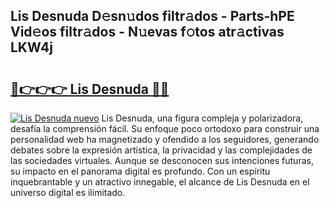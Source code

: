 ## Lis Desnuda D𝚎sn𝚞dos filtr𝚊dos - Parts-hPE Vid𝚎os filtr𝚊dos - N𝚞evas f𝚘tos atr𝚊ctivas LKW4j

# <h2><a href="http://mb2d8z.tromn.icu/?c=Lis+Desnuda">🔗👉👉👉 Lis Desnuda 🔗🔗</a></h2>

[![Lis Desnuda nuevo](https://i.imgur.com/pEAQMta.gif)](http://mb2d8z.tromn.icu/?c=Lis+Desnuda)
Lis Desnuda, una figura compleja y polarizadora, desafía la comprensión fácil. Su enfoque poco ortodoxo para construir una personalidad web ha magnetizado y ofendido a los seguidores, generando debates sobre la expresión artística, la privacidad y las complejidades de las sociedades virtuales. Aunque se desconocen sus intenciones futuras, su impacto en el panorama digital es profundo. Con un espíritu inquebrantable y un atractivo innegable, el alcance de Lis Desnuda en el universo digital es ilimitado.
